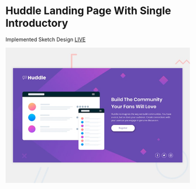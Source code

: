 # Huddle Landing Page With Single Introductory

Implemented Sketch Design [LIVE](https://huddle-landing-page-with-single-introductory-kappa.now.sh/)  

<img src='src/images/desktop-preview.jpg'>
